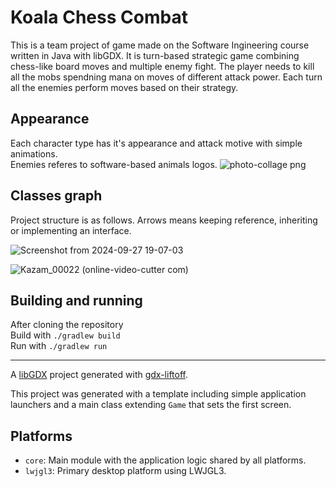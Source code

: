 # Koala Chess Combat

This is a team project of game made on the Software Ingineering course written in Java with libGDX. It is turn-based strategic game combining chess-like board moves and multiple enemy fight. The player needs to kill all the mobs spendning mana on moves of different attack power. Each turn all the enemies perform  moves based on their strategy.

## Appearance

Each character type has it's appearance and attack motive with simple animations. \
Enemies referes to software-based animals logos.
![photo-collage png](https://github.com/user-attachments/assets/51189eb6-2184-4051-8e68-2ffea98cb0d4)

## Classes graph

Project structure is as follows. Arrows means keeping reference, inheriting or implementing an interface.

![Screenshot from 2024-09-27 19-07-03](https://github.com/user-attachments/assets/307524c7-4791-464b-b89f-3f83adc4455e)

![Kazam_00022 (online-video-cutter com)](https://github.com/user-attachments/assets/3453a5b5-560c-4a38-945b-0947f7bd61b6)


## Building and running

After cloning the repository \
Build with `./gradlew build` \
Run with `./gradlew run`

---

A [libGDX](https://libgdx.com/) project generated with [gdx-liftoff](https://github.com/libgdx/gdx-liftoff).


This project was generated with a template including simple application launchers and a main class extending `Game` that sets the first screen.

## Platforms

- `core`: Main module with the application logic shared by all platforms.
- `lwjgl3`: Primary desktop platform using LWJGL3.
